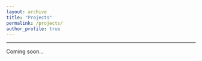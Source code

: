 ```yaml
---
layout: archive
title: "Projects"
permalink: /projects/
author_profile: true
---
```


---------------------------------------------------------------

Coming soon...

